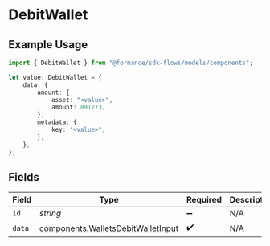 # DebitWallet

## Example Usage

```typescript
import { DebitWallet } from "@formance/sdk-flows/models/components";

let value: DebitWallet = {
    data: {
        amount: {
            asset: "<value>",
            amount: 891773,
        },
        metadata: {
            key: "<value>",
        },
    },
};
```

## Fields

| Field                                                                                    | Type                                                                                     | Required                                                                                 | Description                                                                              |
| ---------------------------------------------------------------------------------------- | ---------------------------------------------------------------------------------------- | ---------------------------------------------------------------------------------------- | ---------------------------------------------------------------------------------------- |
| `id`                                                                                     | *string*                                                                                 | :heavy_minus_sign:                                                                       | N/A                                                                                      |
| `data`                                                                                   | [components.WalletsDebitWalletInput](../../models/components/walletsdebitwalletinput.md) | :heavy_check_mark:                                                                       | N/A                                                                                      |